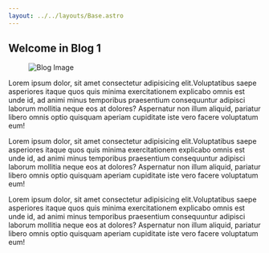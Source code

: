 ```yaml
---
layout: ../../layouts/Base.astro
---
```


<section> 
    <div class="w-5/6 mx-[auto]">
        <h2 class="text-[#080911] font-[900] py-[30px] text-[28px]">Welcome in Blog 1</h2>
        <figure class="w-[100%]">
            <img src="https://cdn.searchenginejournal.com/wp-content/uploads/2020/08/7-ways-a-blog-can-help-your-business-right-now-5f3c06b9eb24e-1280x720.png" alt="Blog Image" class="w-[100%] rounded-lg">
        </figure>
        <div class="py-[25px]">
            <p class="text-[#1c1c1c]  leading-8 tracking-wide pr-[3%] text-[20px] pb-[15px]">
            Lorem ipsum dolor, sit amet consectetur adipisicing elit.Voluptatibus saepe asperiores itaque quos quis minima exercitationem explicabo omnis est unde id, ad animi minus temporibus praesentium consequuntur adipisci laborum mollitia neque eos at dolores? Aspernatur non illum aliquid, pariatur libero omnis optio quisquam aperiam cupiditate iste vero facere voluptatum eum!
            </p>
             <p class="text-[#1c1c1c]  leading-8 tracking-wide pr-[3%] text-[20px] pb-[15px]">
            Lorem ipsum dolor, sit amet consectetur adipisicing elit.Voluptatibus saepe asperiores itaque quos quis minima exercitationem explicabo omnis est unde id, ad animi minus temporibus praesentium consequuntur adipisci laborum mollitia neque eos at dolores? Aspernatur non illum aliquid, pariatur libero omnis optio quisquam aperiam cupiditate iste vero facere voluptatum eum!
            </p>
            <p class="text-[#1c1c1c]  leading-8 tracking-wide pr-[3%] text-[20px] pb-[15px]">
            Lorem ipsum dolor, sit amet consectetur adipisicing elit.Voluptatibus saepe asperiores itaque quos quis minima exercitationem explicabo omnis est unde id, ad animi minus temporibus praesentium consequuntur adipisci laborum mollitia neque eos at dolores? Aspernatur non illum aliquid, pariatur libero omnis optio quisquam aperiam cupiditate iste vero facere voluptatum eum!
            </p>
        </div>
    </div>
</section> 
